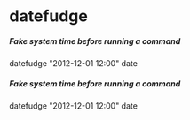 # datefudge

##### Fake system time before running a command

   datefudge  "2012-12-01 12:00" date

##### Fake system time before running a command

   datefudge  "2012-12-01 12:00" date
